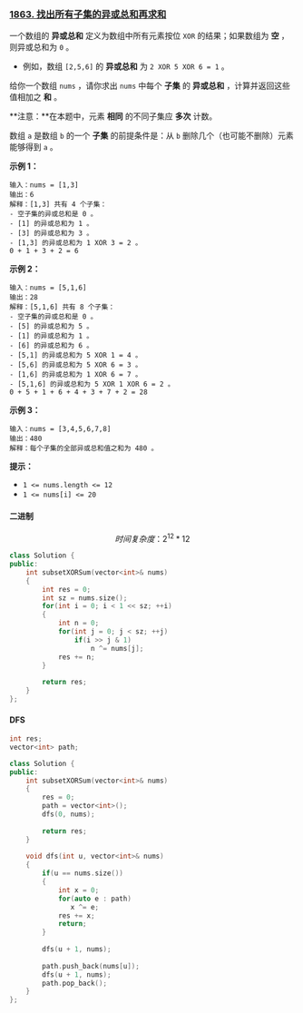 ### [1863. 找出所有子集的异或总和再求和](https://leetcode-cn.com/contest/weekly-contest-241/problems/sum-of-all-subset-xor-totals/)



一个数组的 **异或总和** 定义为数组中所有元素按位 `XOR` 的结果；如果数组为 **空** ，则异或总和为 `0` 。

- 例如，数组 `[2,5,6]` 的 **异或总和** 为 `2 XOR 5 XOR 6 = 1` 。

给你一个数组 `nums` ，请你求出 `nums` 中每个 **子集** 的 **异或总和** ，计算并返回这些值相加之 **和** 。

**注意：**在本题中，元素 **相同** 的不同子集应 **多次** 计数。

数组 `a` 是数组 `b` 的一个 **子集** 的前提条件是：从 `b` 删除几个（也可能不删除）元素能够得到 `a` 。

 

**示例 1：**

```
输入：nums = [1,3]
输出：6
解释：[1,3] 共有 4 个子集：
- 空子集的异或总和是 0 。
- [1] 的异或总和为 1 。
- [3] 的异或总和为 3 。
- [1,3] 的异或总和为 1 XOR 3 = 2 。
0 + 1 + 3 + 2 = 6
```

**示例 2：**

```
输入：nums = [5,1,6]
输出：28
解释：[5,1,6] 共有 8 个子集：
- 空子集的异或总和是 0 。
- [5] 的异或总和为 5 。
- [1] 的异或总和为 1 。
- [6] 的异或总和为 6 。
- [5,1] 的异或总和为 5 XOR 1 = 4 。
- [5,6] 的异或总和为 5 XOR 6 = 3 。
- [1,6] 的异或总和为 1 XOR 6 = 7 。
- [5,1,6] 的异或总和为 5 XOR 1 XOR 6 = 2 。
0 + 5 + 1 + 6 + 4 + 3 + 7 + 2 = 28
```

**示例 3：**

```
输入：nums = [3,4,5,6,7,8]
输出：480
解释：每个子集的全部异或总和值之和为 480 。
```

**提示：**

- `1 <= nums.length <= 12`
- `1 <= nums[i] <= 20`



#### 二进制

$$
时间复杂度： 2^{12} * 12
$$



```cpp
class Solution {
public:
    int subsetXORSum(vector<int>& nums) 
    {
        int res = 0;
        int sz = nums.size();
        for(int i = 0; i < 1 << sz; ++i)
        {
            int n = 0;
            for(int j = 0; j < sz; ++j)
                if(i >> j & 1)
                    n ^= nums[j];
            res += n;
        }
        
        return res;
    }
};
```





#### DFS

```cpp
int res;
vector<int> path;

class Solution {
public:
    int subsetXORSum(vector<int>& nums) 
    {   
        res = 0;
        path = vector<int>();
        dfs(0, nums);
        
        return res;
    }
    
    void dfs(int u, vector<int>& nums)
    {
        if(u == nums.size())
        {
            int x = 0;
            for(auto e : path)
               x ^= e;
            res += x;
            return;
        }
        
        dfs(u + 1, nums);
        
        path.push_back(nums[u]);
        dfs(u + 1, nums);
        path.pop_back();
    }
};
```

